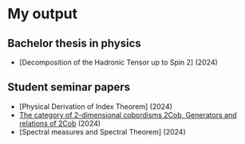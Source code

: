 # My output
## Bachelor thesis in physics
- [Decomposition of the Hadronic Tensor up to Spin 2] (2024)
## Student seminar papers
- [Physical Derivation of Index Theorem] (2024)
- [The category of 2-dimensional cobordisms 2Cob, Generators and relations of 2Cob](/Talk_2DTQFT.pdf) (2024)
- [Spectral measures and Spectral Theorem] (2024)
